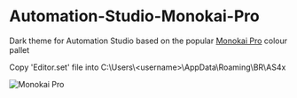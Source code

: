 # Automation-Studio-Monokai-Pro
Dark theme for Automation Studio based on the popular [Monokai Pro](https://monokai.pro/) colour pallet

Copy 'Editor.set' file into C:\Users\\\<username>\\AppData\Roaming\BR\AS4x

![Monokai Pro](http://url/to/img.png)
